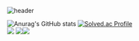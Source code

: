 ![header](https://capsule-render.vercel.app/api?type=Slice&color=gradient&height=200&section=header&text=I%20AM&fontSize=90)



![Anurag's GitHub stats](https://github-readme-stats.vercel.app/api?username=Joesaeng&show_icons=true&theme=nightowl)
[![Solved.ac Profile](http://mazassumnida.wtf/api/v2/generate_badge?boj=ss662717)](https://solved.ac/ss662717/)<br>
<img src="https://img.shields.io/badge/C++-00599C?style=for-the-badge&logo=C%2B%2B&logoColor=white">
<img src="https://img.shields.io/badge/Unreal Engine-0E1128?style=for-the-badge&logo=Unreal Engine&logoColor=white"><img src="https://img.shields.io/badge/Unity-FFFFFF?style=for-the-badge&logo=Unity&logoColor=black">
